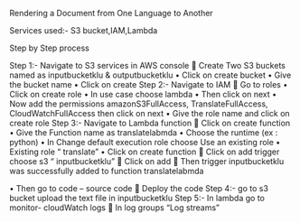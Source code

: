Rendering a Document from One Language to Another

Services used:- S3 bucket,IAM,Lambda

Step by Step process

Step 1:- Navigate to S3 services in AWS console
	Create Two S3 buckets named as inputbucketklu & outputbucketklu
•	Click on create bucket
•	Give the bucket name 
•	Click on create
Step 2:-  Navigate to IAM 
	Go to roles 
•	Click on create role
•	In use case choose lambda 
•	Then click on next
•	Now add the permissions amazonS3FullAccess, TranslateFullAccess, CloudWatchFullAccess then click on next
•	Give the role name and click on create role
Step 3:- Navigate to Lambda function
	Click on create function
•	Give the Function name as translatelabmda
•	Choose the runtime (ex : python)
•	In Change default execution role choose Use an existing role
•	Existing role “ translate”
•	Click on create function
	Click on add trigger choose s3 “ inputbucketklu”
	Click on add
	Then trigger inputbucketklu was successfully added to function translatelabmda

•	Then go to code – source code 
	Deploy the code
Step 4:- go to s3 bucket upload the text file in inputbucketklu 
Step 5:- In lambda go to monitor- cloudWatch logs 
	In log groups “Log streams”


